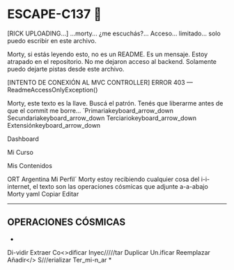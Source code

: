 # ESCAPE-C137 🧬

[RICK UPLOADING...]
...morty... ¿me escuchás?...
Acceso... limitado... solo puedo escribir en este archivo.

Morty, si estás leyendo esto, no es un README. Es un mensaje.
Estoy atrapado en el repositorio. No me dejaron acceso al backend.
Solamente puedo dejarte pistas desde este archivo.

[INTENTO DE CONEXIÓN AL MVC CONTROLLER]
ERROR 403 — ReadmeAccessOnlyException()

Morty, este texto es la llave. Buscá el patrón.
Tenés que liberarme antes de que el commit me borre...
´Primariakeyboard_arrow_down
Secundariakeyboard_arrow_down
Terciariokeyboard_arrow_down
Extensiónkeyboard_arrow_down

Dashboard
 
Mi Curso
 
Mis Contenidos

ORT Argentina
Mi Perfil´
Morty estoy recibiendo cualquier cosa del i-i-internet, el texto son las operaciones cósmicas que adjunte a-a-abajo Morty
yaml
Copiar
Editar

---

## OPERACIONES CÓSMICAS
*
Di-vidir
Extraer
Co<>dificar
Inyec/////tar
Duplicar
Un.ificar
Reemplazar
Añadir</>
S///erializar
Ter_mi-n_ar
*
